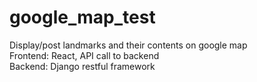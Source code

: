 # google_map_test
Display/post landmarks and their contents on google map </br>
Frontend: React, API call to backend </br>
Backend: Django restful framework </br>
